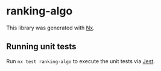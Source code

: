 # ranking-algo

This library was generated with [Nx](https://nx.dev).

## Running unit tests

Run `nx test ranking-algo` to execute the unit tests via [Jest](https://jestjs.io).
